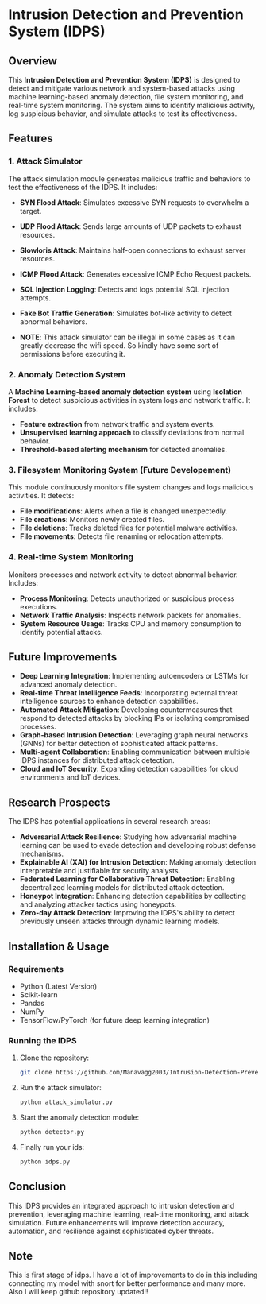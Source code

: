 # Intrusion Detection and Prevention System (IDPS)

## Overview
This **Intrusion Detection and Prevention System (IDPS)** is designed to detect and mitigate various network and system-based attacks using machine learning-based anomaly detection, file system monitoring, and real-time system monitoring. The system aims to identify malicious activity, log suspicious behavior, and simulate attacks to test its effectiveness.

## Features
### 1. Attack Simulator
The attack simulation module generates malicious traffic and behaviors to test the effectiveness of the IDPS. It includes:
- **SYN Flood Attack**: Simulates excessive SYN requests to overwhelm a target.
- **UDP Flood Attack**: Sends large amounts of UDP packets to exhaust resources.
- **Slowloris Attack**: Maintains half-open connections to exhaust server resources.
- **ICMP Flood Attack**: Generates excessive ICMP Echo Request packets.
- **SQL Injection Logging**: Detects and logs potential SQL injection attempts.
- **Fake Bot Traffic Generation**: Simulates bot-like activity to detect abnormal behaviors.

- **NOTE**: This attack simulator can be illegal in some cases as it can greatly decrease the wifi speed. So kindly have some sort of permissions before executing it.

### 2. Anomaly Detection System
A **Machine Learning-based anomaly detection system** using **Isolation Forest** to detect suspicious activities in system logs and network traffic. It includes:
- **Feature extraction** from network traffic and system events.
- **Unsupervised learning approach** to classify deviations from normal behavior.
- **Threshold-based alerting mechanism** for detected anomalies.

### 3. Filesystem Monitoring System (Future Developement)
This module continuously monitors file system changes and logs malicious activities. It detects:
- **File modifications**: Alerts when a file is changed unexpectedly.
- **File creations**: Monitors newly created files.
- **File deletions**: Tracks deleted files for potential malware activities.
- **File movements**: Detects file renaming or relocation attempts.

### 4. Real-time System Monitoring
Monitors processes and network activity to detect abnormal behavior. Includes:
- **Process Monitoring**: Detects unauthorized or suspicious process executions.
- **Network Traffic Analysis**: Inspects network packets for anomalies.
- **System Resource Usage**: Tracks CPU and memory consumption to identify potential attacks.

## Future Improvements
- **Deep Learning Integration**: Implementing autoencoders or LSTMs for advanced anomaly detection.
- **Real-time Threat Intelligence Feeds**: Incorporating external threat intelligence sources to enhance detection capabilities.
- **Automated Attack Mitigation**: Developing countermeasures that respond to detected attacks by blocking IPs or isolating compromised processes.
- **Graph-based Intrusion Detection**: Leveraging graph neural networks (GNNs) for better detection of sophisticated attack patterns.
- **Multi-agent Collaboration**: Enabling communication between multiple IDPS instances for distributed attack detection.
- **Cloud and IoT Security**: Expanding detection capabilities for cloud environments and IoT devices.

## Research Prospects
The IDPS has potential applications in several research areas:
- **Adversarial Attack Resilience**: Studying how adversarial machine learning can be used to evade detection and developing robust defense mechanisms.
- **Explainable AI (XAI) for Intrusion Detection**: Making anomaly detection interpretable and justifiable for security analysts.
- **Federated Learning for Collaborative Threat Detection**: Enabling decentralized learning models for distributed attack detection.
- **Honeypot Integration**: Enhancing detection capabilities by collecting and analyzing attacker tactics using honeypots.
- **Zero-day Attack Detection**: Improving the IDPS's ability to detect previously unseen attacks through dynamic learning models.

## Installation & Usage
### Requirements
- Python (Latest Version)
- Scikit-learn
- Pandas
- NumPy
- TensorFlow/PyTorch (for future deep learning integration)

### Running the IDPS
1. Clone the repository:
   ```bash
   git clone https://github.com/Manavagg2003/Intrusion-Detection-Prevention-System.git
   ```
2. Run the attack simulator:
   ```bash
   python attack_simulator.py
   ```
3. Start the anomaly detection module:
   ```bash
   python detector.py
   ```
4. Finally run your ids:
   ```bash
   python idps.py
   ```

## Conclusion
This IDPS provides an integrated approach to intrusion detection and prevention, leveraging machine learning, real-time monitoring, and attack simulation. Future enhancements will improve detection accuracy, automation, and resilience against sophisticated cyber threats.

## Note
This is first stage of idps. I have a lot of improvements to do in this including connecting my model with snort for better performance and many more. Also I will keep github repository updated!!
